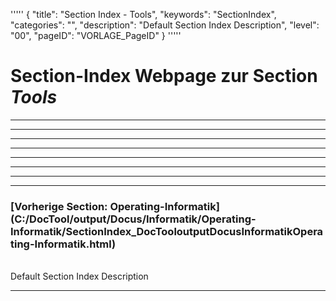 '''''
{
"title": "Section Index - Tools",
"keywords": "SectionIndex",
"categories": "",
"description": "Default Section Index Description",
"level": "00",
"pageID": "VORLAGE_PageID"
}
'''''


<h1>Section-Index Webpage zur Section <i>Tools</i></h1>

<hr><hr><hr><hr><hr><hr><hr><hr><h3>[Vorherige Section: Operating-Informatik](C:/DocTool/output/Docus/Informatik/Operating-Informatik/SectionIndex_DocTooloutputDocusInformatikOperating-Informatik.html)</h3><br>Default Section Index Description<hr>